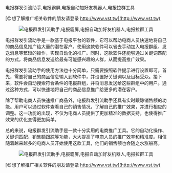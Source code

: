 电报群发引流助手,电报霸屏,电报自动加好友机器人,电报拉群工具

[😍想了解推广相关软件的朋友请登录 http://www.vst.tw](http://www.vst.tw)

 <center><img src="https://vst.tw/MP4/tuiguang/png/4.png" alt="电报群发引流助手,电报霸屏,电报自动加好友机器人,电报拉群工具"></center>

电报群发引流助手是一款基于电报平台的软件，它可以帮助电商人员快速地将自己的商品信息推广给大量的潜在客户。使用这款软件可以省去手动加入电报群组、发送消息等繁琐的操作，实现自动化的推广。同时，这款软件还能够通过关键词匹配的方式，将商品信息发送给最有可能感兴趣的人群，从而提高推广效果。

电报群发引流助手的使用方法也十分简单，只需要按照软件提示进行设置即可。首先，需要将自己的商品信息输入到软件中，并设置好关键词以及目标受众。接下来，软件会自动搜索符合条件的电报群组，并将消息发送给这些群组中的用户。通过这种方式，可以快速地将自己的商品信息推广给更多的潜在客户。

除了帮助电商人员快速推广商品外，电报群发引流助手还具有实时跟踪销售额的功能。用户可以通过软件查看自己的销售情况，了解自己的推广效果，并进行相应的调整。这一功能的出现，不仅为电商人员提供了更加精准的数据支持，也使得推广效果的优化变得更加简单。

总的来说，电报群发引流助手是一款十分实用的电商推广工具。它的自动化操作、关键词匹配、销售额跟踪等功能，大大提高了电商人员的推广效率和精准度。相信随着越来越多的电商人员开始使用这款工具，他们的销售额也会随之水涨船高。

 <center><img src="https://vst.tw/MP4/tuiguang/png/3.png" alt="电报群发引流助手,电报霸屏,电报自动加好友机器人,电报拉群工具"></center>

[😍想了解推广相关软件的朋友请登录 http://www.vst.tw](http://www.vst.tw)



